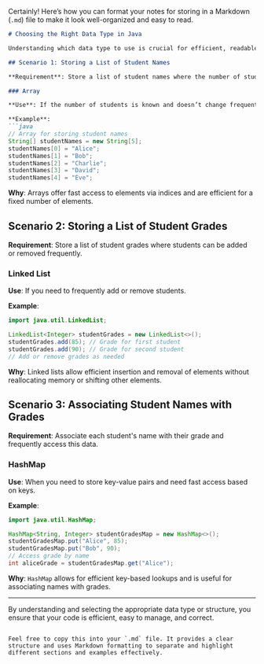 Certainly! Here’s how you can format your notes for storing in a Markdown (`.md`) file to make it look well-organized and easy to read.

```markdown
# Choosing the Right Data Type in Java

Understanding which data type to use is crucial for efficient, readable, and correct code. Here's a guide to help you choose the right data type based on different scenarios.

## Scenario 1: Storing a List of Student Names

**Requirement**: Store a list of student names where the number of students is fixed or changes infrequently.

### Array

**Use**: If the number of students is known and doesn’t change frequently.

**Example**:
```java
// Array for storing student names
String[] studentNames = new String[5];
studentNames[0] = "Alice";
studentNames[1] = "Bob";
studentNames[2] = "Charlie";
studentNames[3] = "David";
studentNames[4] = "Eve";
```

**Why**: Arrays offer fast access to elements via indices and are efficient for a fixed number of elements.

## Scenario 2: Storing a List of Student Grades

**Requirement**: Store a list of student grades where students can be added or removed frequently.

### Linked List

**Use**: If you need to frequently add or remove students.

**Example**:
```java
import java.util.LinkedList;

LinkedList<Integer> studentGrades = new LinkedList<>();
studentGrades.add(85); // Grade for first student
studentGrades.add(90); // Grade for second student
// Add or remove grades as needed
```

**Why**: Linked lists allow efficient insertion and removal of elements without reallocating memory or shifting other elements.

## Scenario 3: Associating Student Names with Grades

**Requirement**: Associate each student's name with their grade and frequently access this data.

### HashMap

**Use**: When you need to store key-value pairs and need fast access based on keys.

**Example**:
```java
import java.util.HashMap;

HashMap<String, Integer> studentGradesMap = new HashMap<>();
studentGradesMap.put("Alice", 85);
studentGradesMap.put("Bob", 90);
// Access grade by name
int aliceGrade = studentGradesMap.get("Alice");
```

**Why**: `HashMap` allows for efficient key-based lookups and is useful for associating names with grades.

---

By understanding and selecting the appropriate data type or structure, you ensure that your code is efficient, easy to manage, and correct.
```

Feel free to copy this into your `.md` file. It provides a clear structure and uses Markdown formatting to separate and highlight different sections and examples effectively.
